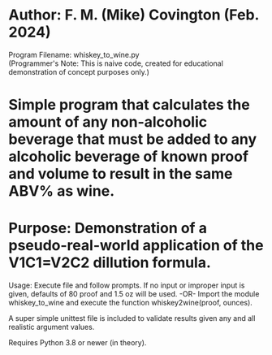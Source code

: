 # Author: F. M. (Mike) Covington  (Feb. 2024)
Program Filename: whiskey_to_wine.py  
(Programmer's Note:  This is naive code, created for educational demonstration of concept purposes only.)

# Simple program that calculates the amount of any non-alcoholic beverage that must be added to any alcoholic beverage of known proof and volume to result in the same ABV% as wine.

# Purpose: Demonstration of a pseudo-real-world application of the V1C1=V2C2 dillution formula.

Usage:  Execute file and follow prompts.  If no input or improper input is given, defaults of 80 proof and 1.5 oz will be used.
  -OR-  Import the module whiskey_to_wine and execute the function whiskey2wine(proof, ounces).

A super simple unittest file is included to validate results given any and all realistic argument values.

Requires Python 3.8 or newer (in theory).
